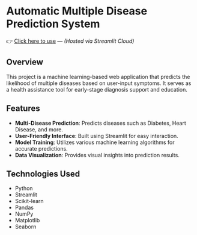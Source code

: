 # Automatic Multiple Disease Prediction System

👉 [Click here to use](https://anushreeravichandran26-automatic-multiple-disease-pr-app-kci1l7.streamlit.app/) — *(Hosted via Streamlit Cloud)*
## Overview

This project is a machine learning-based web application that predicts the likelihood of multiple diseases based on user-input symptoms. It serves as a health assistance tool for early-stage diagnosis support and education.

## Features

- **Multi-Disease Prediction**: Predicts diseases such as Diabetes, Heart Disease, and more.
- **User-Friendly Interface**: Built using Streamlit for easy interaction.
- **Model Training**: Utilizes various machine learning algorithms for accurate predictions.
- **Data Visualization**: Provides visual insights into prediction results.

## Technologies Used

- Python
- Streamlit
- Scikit-learn
- Pandas
- NumPy
- Matplotlib
- Seaborn

